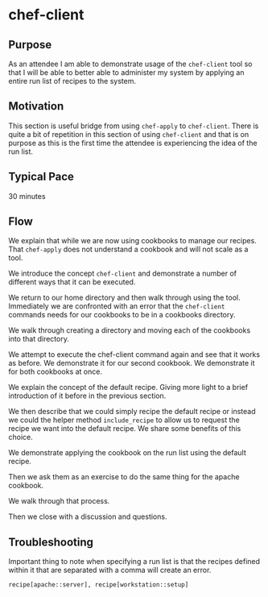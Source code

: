 # chef-client

## Purpose

As an attendee I am able to demonstrate usage of the `chef-client` tool so that I will be able to better able to administer my system by applying an entire run list of recipes to the system.

## Motivation

This section is useful bridge from using `chef-apply` to `chef-client`. There is quite a bit of repetition in this section of using `chef-client` and that is on purpose as this is the first time the attendee is experiencing the idea of the run list.

## Typical Pace

30 minutes

## Flow

We explain that while we are now using cookbooks to manage our recipes. That `chef-apply` does not understand a cookbook and will not scale as a tool.

We introduce the concept `chef-client` and demonstrate a number of different ways that it can be executed.

We return to our home directory and then walk through using the tool. Immediately we are confronted with an error that the `chef-client` commands needs for our cookbooks to be in a cookbooks directory.

We walk through creating a directory and moving each of the cookbooks into that directory.

We attempt to execute the chef-client command again and see that it works as before. We demonstrate it for our second cookbook. We demonstrate it for both cookbooks at once.

We explain the concept of the default recipe. Giving more light to a brief introduction of it before in the previous section.

We then describe that we could simply recipe the default recipe or instead we could the helper method `include_recipe` to allow us to request the recipe we want into the default recipe. We share some benefits of this choice.

We demonstrate applying the cookbook on the run list using the default recipe.

Then we ask them as an exercise to do the same thing for the apache cookbook.

We walk through that process.

Then we close with a discussion and questions.


## Troubleshooting

Important thing to note when specifying a run list is that the recipes defined within it that are separated with a comma will create an error.

```
recipe[apache::server], recipe[workstation::setup]
```